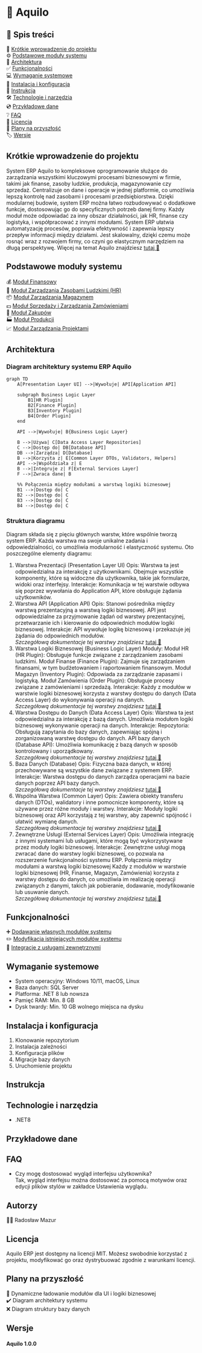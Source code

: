 
# :bee: Aquilo

## :bookmark_tabs:  Spis treści
:movie_camera: [Krótkie wprowadzenie do projektu](#krótkie-wprowadzenie-do-projektu)  
:gear: [Podstawowe moduły systemu](#podstawowe-moduły-systemu)  
:triangular_ruler: [Architektura](#architektura)  
:white_check_mark: [Funkcjonalności](#funkcjonalności)  
:computer: [Wymaganie systemowe](#wymaganie-systemowe)  
:wrench: [Instalacja i konfiguracja](#instalacja-i-konfiguracja)  
:page_facing_up: [Instrukcja](#instrukcja)  
:hammer_and_wrench: [Technologie i narzędzia](#technologie-i-narzędzia)  
:cd: [Przykładowe dane](#przykładowe-dane)  
:grey_question: [FAQ](#faq)  
:scroll: [Licencja](#licencja)  
:rocket: [Plany na przyszłość](#plany-na-przyszłość)  
:label: [Wersje](#wersje)

## Krótkie wprowadzenie do projektu
System ERP Aquilo to kompleksowe oprogramowanie służące do zarządzania wszystkimi kluczowymi procesami biznesowymi w firmie, takimi jak finanse, zasoby ludzkie, produkcja, magazynowanie czy sprzedaż. Centralizuje on dane i operacje w jednej platformie, co umożliwia lepszą kontrolę nad zasobami i procesami przedsiębiorstwa. Dzięki modularnej budowie, system ERP można łatwo rozbudowywać o dodatkowe funkcje, dostosowując go do specyficznych potrzeb danej firmy. Każdy moduł może odpowiadać za inny obszar działalności, jak HR, finanse czy logistyka, i współpracować z innymi modułami. System ERP ułatwia automatyzację procesów, poprawia efektywność i zapewnia lepszy przepływ informacji między działami. Jest skalowalny, dzięki czemu może rosnąć wraz z rozwojem firmy, co czyni go elastycznym narzędziem na długą perspektywę. Więcej na temat Aquilo znajdziesz [tutaj :link:](git/empty.md)

## Podstawowe moduły systemu
:moneybag: [Moduł Finansowy](docs/Plugins/FinancialPlugin.md)  
:busts_in_silhouette: [Moduł Zarządzania Zasobami Ludzkimi (HR)](docs/Plugins/HRPlugin.md)  
:package: [Moduł Zarządzania Magazynem](docs/Plugins/WarehouseManagementPlugin.md)  
:dollar: [Moduł Sprzedaży i Zarządzania Zamówieniami](docs/Plugins/SalesAndOrderManagementPlugin.md)  
:shopping_cart: [Moduł Zakupów](docs/Plugins/ShoppingPlugin.md)  
:factory: [Moduł Produkcji](docs/Plugins/ProductionPlugin.md)  
:chart_with_upwards_trend: [Moduł Zarządzania Projektami](docs/Plugins/ProjectManagementPlugin.md)  

## Architektura
### Diagram architektury systemu ERP Aquilo
```mermaid
graph TD
    A[Presentation Layer UI] -->|Wywołuje| API[Application API]
    
    subgraph Business Logic Layer
        B1[HR Plugin] 
        B2[Finance Plugin]
        B3[Inventory Plugin]
        B4[Order Plugin]
    end
    
    API -->|Wywołuje| B{Business Logic Layer}
    
    B -->|Używa| C[Data Access Layer Repositories]
    C -->|Dostęp do| DB[Database API]
    DB -->|Zarządza| D[Database]
    B -->|Korzysta z| E[Common Layer DTOs, Validators, Helpers]
    API -->|Współdziała z| E
    B -->|Integruje z| F[External Services Layer]
    F -->|Zwraca dane| B

    %% Połączenia między modułami a warstwą logiki biznesowej
    B1 -->|Dostęp do| C
    B2 -->|Dostęp do| C
    B3 -->|Dostęp do| C
    B4 -->|Dostęp do| C
```

### Struktura diagramu
Diagram składa się z pięciu głównych warstw, które wspólnie tworzą system ERP. Każda warstwa ma swoje unikalne zadania i odpowiedzialności, co umożliwia modularność i elastyczność systemu. Oto poszczególne elementy diagramu:

1. Warstwa Prezentacji (Presentation Layer UI)
Opis: Warstwa ta jest odpowiedzialna za interakcję z użytkownikami. Obejmuje wszystkie komponenty, które są widoczne dla użytkownika, takie jak formularze, widoki oraz interfejsy.
Interakcje: Komunikacja w tej warstwie odbywa się poprzez wywołania do Application API, które obsługuje żądania użytkowników.
2. Warstwa API (Application API)
Opis: Stanowi pośrednika między warstwą prezentacyjną a warstwą logiki biznesowej. API jest odpowiedzialne za przyjmowanie żądań od warstwy prezentacyjnej, przetwarzanie ich i kierowanie do odpowiednich modułów logiki biznesowej.
Interakcje: API wywołuje logikę biznesową i przekazuje jej żądania do odpowiednich modułów.  
*Szczegółową dokumentacje tej warstwy znajdziesz* [tutaj :link:](docs/instructions/Aquilo.API.md)
3. Warstwa Logiki Biznesowej (Business Logic Layer)
Moduły:
Moduł HR (HR Plugin): Obsługuje funkcje związane z zarządzaniem zasobami ludzkimi.
Moduł Finanse (Finance Plugin): Zajmuje się zarządzaniem finansami, w tym budżetowaniem i raportowaniem finansowym.
Moduł Magazyn (Inventory Plugin): Odpowiada za zarządzanie zapasami i logistyką.
Moduł Zamówienia (Order Plugin): Obsługuje procesy związane z zamówieniami i sprzedażą.
Interakcje: Każdy z modułów w warstwie logiki biznesowej korzysta z warstwy dostępu do danych (Data Access Layer) do wykonywania operacji na danych.  
*Szczegółową dokumentacje tej warstwy znajdziesz* [tutaj :link:](docs/instructions/Aquilo.API.md)
4. Warstwa Dostępu do Danych (Data Access Layer)
Opis: Warstwa ta jest odpowiedzialna za interakcję z bazą danych. Umożliwia modułom logiki biznesowej wykonywanie operacji na danych.
Interakcje:
Repozytoria: Obsługują zapytania do bazy danych, zapewniając spójną i zorganizowaną warstwę dostępu do danych.
API bazy danych (Database API): Umożliwia komunikację z bazą danych w sposób kontrolowany i uporządkowany.  
*Szczegółową dokumentacje tej warstwy znajdziesz* [tutaj :link:](docs/instructions/Aquilo.API.md)
5. Baza Danych (Database)
Opis: Fizyczna baza danych, w której przechowywane są wszystkie dane związane z systemem ERP.
Interakcje: Warstwa dostępu do danych zarządza operacjami na bazie danych poprzez API bazy danych.  
*Szczegółową dokumentacje tej warstwy znajdziesz* [tutaj :link:](docs/instructions/Aquilo.API.md)
6. Wspólna Warstwa (Common Layer)
Opis: Zawiera obiekty transferu danych (DTOs), walidatory i inne pomocnicze komponenty, które są używane przez różne moduły i warstwy.
Interakcje: Moduły logiki biznesowej oraz API korzystają z tej warstwy, aby zapewnić spójność i ułatwić wymianę danych.  
*Szczegółową dokumentacje tej warstwy znajdziesz* [tutaj :link:](docs/instructions/Aquilo.API.md)
7. Zewnętrzne Usługi (External Services Layer)
Opis: Umożliwia integrację z innymi systemami lub usługami, które mogą być wykorzystywane przez moduły logiki biznesowej.
Interakcje: Zewnętrzne usługi mogą zwracać dane do warstwy logiki biznesowej, co pozwala na rozszerzenie funkcjonalności systemu ERP.
Połączenia między modułami a warstwą logiki biznesowej
Każdy z modułów w warstwie logiki biznesowej (HR, Finanse, Magazyn, Zamówienia) korzysta z warstwy dostępu do danych, co umożliwia im realizację operacji związanych z danymi, takich jak pobieranie, dodawanie, modyfikowanie lub usuwanie danych.  
*Szczegółową dokumentacje tej warstwy znajdziesz* [tutaj :link:](docs/instructions/Aquilo.API.md)

## Funkcjonalności
:heavy_plus_sign: [Dodawanie własnych modułów systemu](docs/instructions/AddingNewFunctionalitiesToTheSystem.md)  
:pencil2: [Modyfikacja istniejących modułów systemu](docs/instructions/empty.md)  
:electric_plug: [Integracje z usługami zewnętrznymi](docs/instructions/IntegrationsWithExternalServices.md)  

## Wymaganie systemowe
* System operacyjny: Windows 10/11, macOS, Linux
* Baza danych: SQL Server
* Platforma: .NET 8 lub nowsza
* Pamięć RAM: Min. 8 GB
* Dysk twardy: Min. 10 GB wolnego miejsca na dysku

## Instalacja i konfiguracja

1. Klonowanie repozytorium
2. Instalacja zależności
3. Konfiguracja plików
4. Migracje bazy danych
5. Uruchomienie projektu

## Instrukcja

## Technologie i narzędzia
* .NET8

## Przykładowe dane

## FAQ
* Czy mogę dostosować wygląd interfejsu użytkownika?  
Tak, wygląd interfejsu można dostosować za pomocą motywów oraz edycji plików stylów w zakładce Ustawienia wyglądu.

## Autorzy
:man_technologist: Radosław Mazur

## Licencja
Aquilo ERP jest dostępny na licencji MIT. Możesz swobodnie korzystać z projektu, modyfikować go oraz dystrybuować zgodnie z warunkami licencji.

## Plany na przyszłość
:construction_worker: Dynamiczne ładowanie modułów dla UI i logiki biznesowej  
:heavy_check_mark: Diagram architektury systemu  
:x: Diagram struktury bazy danych  

## Wersje
#### Aquilo 1.0.0